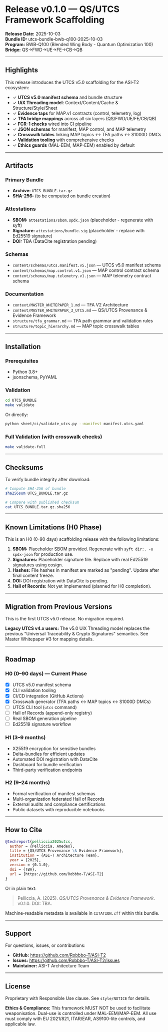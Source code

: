 # Release v0.1.0 — QS/UTCS Framework Scaffolding

**Release Date:** 2025-10-03  
**Bundle ID:** utcs-bundle-bwb-q100-2025-10-03  
**Program:** BWB-Q100 (Blended Wing Body - Quantum Optimization 100)  
**Bridge:** QS→FWD→UE→FE→CB→QB

---

## Highlights

This release introduces the UTCS v5.0 scaffolding for the ASI-T2 ecosystem:

- ✓ **UTCS v5.0 manifest schema** and bundle structure
- ✓ **UiX Threading model**: Context/Content/Cache & Structure/Style/Sheet
- ✓ **Evidence taps** for MAP.v1 contracts (control, telemetry, log)
- ✓ **TFA bridge mappings** across all six layers (QS/FWD/UE/FE/CB/QB)
- ✓ **FCR-1 checks** wired into CI pipeline
- ✓ **JSON schemas** for manifest, MAP control, and MAP telemetry
- ✓ **Crosswalk tables** linking MAP topics ↔ TFA paths ↔ S1000D DMCs
- ✓ **Validation tooling** with comprehensive checks
- ✓ **Ethics guards** (MAL-EEM, MAP-EEM) enabled by default

---

## Artifacts

### Primary Bundle
- **Archive:** `UTCS_BUNDLE.tar.gz`
- **SHA-256:** (to be computed on bundle creation)

### Attestations
- **SBOM:** `attestations/sbom.spdx.json` (placeholder - regenerate with syft)
- **Signature:** `attestations/bundle.sig` (placeholder - replace with Ed25519 signature)
- **DOI:** TBA (DataCite registration pending)

### Schemas
- `content/schemas/utcs.manifest.v5.json` — UTCS v5.0 manifest schema
- `content/schemas/map.control.v1.json` — MAP control contract schema
- `content/schemas/map.telemetry.v1.json` — MAP telemetry contract schema

### Documentation
- `context/MASTER_WHITEPAPER_1.md` — TFA V2 Architecture
- `context/MASTER_WHITEPAPER_3_UTCS.md` — QS/UTCS Provenance & Evidence Framework
- `structure/tfa_grammar.md` — TFA path grammar and validation rules
- `structure/topic_hierarchy.md` — MAP topic crosswalk tables

---

## Installation

### Prerequisites
- Python 3.8+
- jsonschema, PyYAML

### Validation

```bash
cd UTCS_BUNDLE
make validate
```

Or directly:

```bash
python sheet/ci/validate_utcs.py --manifest manifest.utcs.yaml
```

### Full Validation (with crosswalk checks)

```bash
make validate-full
```

---

## Checksums

To verify bundle integrity after download:

```bash
# Compute SHA-256 of bundle
sha256sum UTCS_BUNDLE.tar.gz

# Compare with published checksum
cat UTCS_BUNDLE.tar.gz.sha256
```

---

## Known Limitations (H0 Phase)

This is an H0 (0-90 days) scaffolding release with the following limitations:

1. **SBOM:** Placeholder SBOM provided. Regenerate with `syft dir:. -o spdx-json` for production use.
2. **Signatures:** Placeholder signature file. Replace with real Ed25519 signatures using cosign.
3. **Hashes:** File hashes in manifest are marked as "pending". Update after final content freeze.
4. **DOI:** DOI registration with DataCite is pending.
5. **Hall of Records:** Not yet implemented (planned for H0 completion).

---

## Migration from Previous Versions

This is the first UTCS v5.0 release. No migration required.

**Legacy UTCS v4.x users:** The v5.0 UiX Threading model replaces the previous "Universal Traceability & Crypto Signatures" semantics. See Master Whitepaper #3 for mapping details.

---

## Roadmap

### H0 (0–90 days) — Current Phase
- [x] UTCS v5.0 manifest schema
- [x] CLI validation tooling
- [x] CI/CD integration (GitHub Actions)
- [x] Crosswalk generator (TFA paths ↔ MAP topics ↔ S1000D DMCs)
- [ ] UTCS CLI tool (`utcs` command)
- [ ] Hall of Records (append-only registry)
- [ ] Real SBOM generation pipeline
- [ ] Ed25519 signature workflow

### H1 (3–9 months)
- X25519 encryption for sensitive bundles
- Delta-bundles for efficient updates
- Automated DOI registration with DataCite
- Dashboard for bundle verification
- Third-party verification endpoints

### H2 (9–24 months)
- Formal verification of manifest schemas
- Multi-organization federated Hall of Records
- External audits and compliance certifications
- Public datasets with reproducible notebooks

---

## How to Cite

```bibtex
@techreport{pelliccia2025utcs,
  author = {Pelliccia, Amedeo},
  title = {QS/UTCS Provenance \& Evidence Framework},
  institution = {ASI-T Architecture Team},
  year = {2025},
  version = {0.1.0},
  doi = {TBA},
  url = {https://github.com/Robbbo-T/ASI-T2}
}
```

Or in plain text:

> Pelliccia, A. (2025). *QS/UTCS Provenance & Evidence Framework*. v0.1.0. DOI: TBA.

Machine-readable metadata is available in `CITATION.cff` within this bundle.

---

## Support

For questions, issues, or contributions:

- **GitHub:** https://github.com/Robbbo-T/ASI-T2
- **Issues:** https://github.com/Robbbo-T/ASI-T2/issues
- **Maintainer:** ASI-T Architecture Team

---

## License

Proprietary with Responsible Use clause. See `style/NOTICE` for details.

**Ethics & Compliance:** This framework MUST NOT be used to facilitate weaponisation. Dual-use is controlled under MAL-EEM/MAP-EEM. All use must comply with EU 2021/821, ITAR/EAR, AS9100-lite controls, and applicable law.
